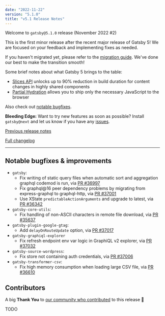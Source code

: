 ```yaml
---
date: "2022-11-22"
version: "5.1.0"
title: "v5.1 Release Notes"
---
```


Welcome to `gatsby@5.1.0` release (November 2022 #2)

This is the first minor release after the recent major release of Gatsby 5! We are focused on your feedback and implementing fixes as needed.

If you haven't migrated yet, please refer to the [migration guide](/docs/reference/release-notes/migrating-from-v4-to-v5/). We've done our best to make the transition smooth!

Some brief notes about what Gatsby 5 brings to the table:

- [Slices API](https://www.gatsbyjs.com/docs/reference/built-in-components/gatsby-slice/) unlocks up to 90% reduction in build duration for content changes in highly shared components
- [Partial Hydration](https://www.gatsbyjs.com/docs/how-to/performance/partial-hydration/) allows you to ship only the necessary JavaScript to the browser

Also check out [notable bugfixes](#notable-bugfixes--improvements).

**Bleeding Edge:** Want to try new features as soon as possible? Install `gatsby@next` and let us know if you have any [issues](https://github.com/gatsbyjs/gatsby/issues).

[Previous release notes](/docs/reference/release-notes/v5.0)

[Full changelog][full-changelog]

---

## Notable bugfixes & improvements

- `gatsby`:
  - Fix writing of static query files when automatic sort and aggregation graphql codemod is run, via [PR #36997](https://github.com/gatsbyjs/gatsby/pull/36997)
  - Fix graphql@16 peer dependency problems by migrating from express-graphql to graphql-http, via [PR #37001](https://github.com/gatsbyjs/gatsby/pull/37001)
  - Use XState `predictableActionArguments` and upgrade to latest, via [PR #36342](https://github.com/gatsbyjs/gatsby/pull/36342)
- `gatsby-core-utils`:
  - Fix handling of non-ASCII characters in remote file download, via [PR #35637](https://github.com/gatsbyjs/gatsby/pull/35637)
- `gatsby-plugin-google-gtag`:
  - Add `delayOnRouteUpdate` option, via [PR #37017](https://github.com/gatsbyjs/gatsby/pull/37017)
- `gatsby-graphiql-explorer`
  - Fix refresh endpoint env var logic in GraphiQL v2 explorer, via [PR #37032](https://github.com/gatsbyjs/gatsby/pull/37032)
- `gatsby-source-wordpress`:
  - Fix store not containing auth credentials, via [PR #37006](https://github.com/gatsbyjs/gatsby/pull/37006)
- `gatsby-transformer-csv`:
  - Fix high memory consumption when loading large CSV file, via [PR #36610](https://github.com/gatsbyjs/gatsby/pull/36610)

## Contributors

A big **Thank You** to [our community who contributed][full-changelog] to this release 💜

TODO

[full-changelog]: https://github.com/gatsbyjs/gatsby/compare/gatsby@5.1.0-next.0...gatsby@5.1.0
